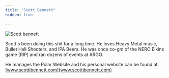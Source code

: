 ```yaml
---
title: "Scott Bennett"
hidden: true

---
```


![Scott bennett](/staff/scott_bennett.jpg)

Scott's been doing this shit for a long time. He loves Heavy Metal music,  Bullet Hell Shooters, and IPA Beers. He was once co-gm of the NERO Elkins game (RIP) and ran dozens of events at ARGO. 

He manages the Polar Website and his personal website can be found at [www.scottjbennett.com](www.scottjbennett.com)
